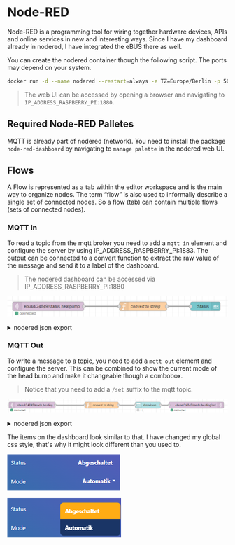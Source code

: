 # Node-RED

Node-RED is a programming tool for wiring together hardware devices, APIs and online services in new and interesting ways. Since I have my dashboard already in nodered, I have integrated the eBUS there as well.

You can create the nodered container though the following script. The ports may depend on your system.

```sh
docker run -d --name nodered --restart=always -e TZ=Europe/Berlin -p 502:502 -p 1880:1880 -p 1883:1883 -p 3671:3671 -p 9522:9522/udp -v /home/pi/data/node_red_data:/data nodered/node-red:latest
```

>The web UI can be accessed by opening a browser and navigating to ``IP_ADDRESS_RASPBERRY_PI:1880``.

## Required Node-RED Palletes

MQTT is already part of nodered (network). You need to install the package ``node-red-dashboard`` by navigating to ``manage palette`` in the nodered web UI.

## Flows

A Flow is represented as a tab within the editor workspace and is the main way to organize nodes. The term “flow” is also used to informally describe a single set of connected nodes. So a flow (tab) can contain multiple flows (sets of connected nodes).

### MQTT In

To read a topic from the mqtt broker you need to add a ``mqtt in`` element and configure the server by using IP_ADDRESS_RASPBERRY_PI:1883. The output can be connected to a convert function to extract the raw value of the message and send it to a label of the dashboard.

> The nodered dashboard can be accessed via IP_ADDRESS_RASPBERRY_PI:1880

![image](images/mqtt_in.png)

<details>
  <summary>nodered json export</summary>

```json
[
    {
        "id": "c99e01f00a2a2f6d",
        "type": "mqtt in",
        "z": "5051abe90dd1522b",
        "g": "b139d6d77bec08be",
        "name": "",
        "topic": "ebusd/24849/status.heatpump",
        "qos": "2",
        "datatype": "auto-detect",
        "broker": "257ca8e2d3ee022c",
        "nl": false,
        "rap": true,
        "rh": 0,
        "inputs": 0,
        "x": 380,
        "y": 300,
        "wires": [
            [
                "fcdcbc8d994f5bbd"
            ]
        ]
    },
    {
        "id": "fcdcbc8d994f5bbd",
        "type": "function",
        "z": "5051abe90dd1522b",
        "g": "b139d6d77bec08be",
        "name": "convert to string",
        "func": "var split = msg.payload.split(';');\nmsg.payload = split[split.length - 1];\nreturn msg;",
        "outputs": 1,
        "timeout": 0,
        "noerr": 0,
        "initialize": "",
        "finalize": "",
        "libs": [],
        "x": 700,
        "y": 300,
        "wires": [
            [
                "4cb6333187b6f777"
            ]
        ]
    },
    {
        "id": "4cb6333187b6f777",
        "type": "ui_text",
        "z": "5051abe90dd1522b",
        "g": "b139d6d77bec08be",
        "group": "fecd30e18aec7909",
        "order": 3,
        "width": 5,
        "height": 1,
        "name": "Wärmepumpe Status Control",
        "label": "",
        "format": "{{msg.payload}}",
        "layout": "row-spread",
        "className": "",
        "style": false,
        "font": "",
        "fontSize": 16,
        "color": "#000000",
        "x": 980,
        "y": 300,
        "wires": []
    },
    {
        "id": "257ca8e2d3ee022c",
        "type": "mqtt-broker",
        "name": "",
        "broker": "192.168.1.8",
        "port": "1883",
        "clientid": "",
        "autoConnect": true,
        "usetls": false,
        "protocolVersion": "4",
        "keepalive": "60",
        "cleansession": true,
        "autoUnsubscribe": true,
        "birthTopic": "",
        "birthQos": "0",
        "birthRetain": "false",
        "birthPayload": "",
        "birthMsg": {},
        "closeTopic": "",
        "closeQos": "0",
        "closeRetain": "false",
        "closePayload": "",
        "closeMsg": {},
        "willTopic": "",
        "willQos": "0",
        "willRetain": "false",
        "willPayload": "",
        "willMsg": {},
        "userProps": "",
        "sessionExpiry": ""
    },
    {
        "id": "fecd30e18aec7909",
        "type": "ui_group",
        "name": "Wärmepumpe",
        "tab": "ef317f27bee1a13c",
        "order": 1,
        "disp": false,
        "width": "6",
        "collapse": false,
        "className": ""
    },
    {
        "id": "ef317f27bee1a13c",
        "type": "ui_tab",
        "name": "Heizung",
        "icon": "mi-heat_pump",
        "order": 4,
        "disabled": false,
        "hidden": false
    }
]
```
</details>

### MQTT Out

 To write a message to a topic, you need to add a ``mqtt out`` element and configure the server. This can be combined to show the current mode of the head bump and make it changeable though a combobox.
 > Notice that you need to add a ``/set`` suffix to the mqtt topic.

![image](images/mqtt_out.png)

<details>
<summary>nodered json export</summary>

```json
[
    {
        "id": "902b57b3ac76377f",
        "type": "mqtt in",
        "z": "5051abe90dd1522b",
        "name": "",
        "topic": "ebusd/24849/mode.heating",
        "qos": "2",
        "datatype": "auto-detect",
        "broker": "257ca8e2d3ee022c",
        "nl": false,
        "rap": true,
        "rh": 0,
        "inputs": 0,
        "x": 370,
        "y": 920,
        "wires": [
            [
                "a74c5172a6379827"
            ]
        ]
    },
    {
        "id": "a74c5172a6379827",
        "type": "function",
        "z": "5051abe90dd1522b",
        "name": "convert to string",
        "func": "var split = msg.payload.split(';');\nmsg.payload = split[split.length - 1];\nreturn msg;",
        "outputs": 1,
        "timeout": 0,
        "noerr": 0,
        "initialize": "",
        "finalize": "",
        "libs": [],
        "x": 700,
        "y": 920,
        "wires": [
            [
                "56c277b6547d6426"
            ]
        ]
    },
    {
        "id": "b6ca43aeb8aa2d43",
        "type": "mqtt out",
        "z": "5051abe90dd1522b",
        "name": "",
        "topic": "ebusd/24849/mode.heating/set",
        "qos": "2",
        "retain": "",
        "respTopic": "",
        "contentType": "",
        "userProps": "",
        "correl": "",
        "expiry": "",
        "broker": "257ca8e2d3ee022c",
        "x": 1150,
        "y": 920,
        "wires": []
    },
    {
        "id": "56c277b6547d6426",
        "type": "ui_dropdown",
        "z": "5051abe90dd1522b",
        "name": "",
        "label": "",
        "tooltip": "",
        "place": "",
        "group": "cad7657ab75b8314",
        "order": 2,
        "width": "3",
        "height": "1",
        "passthru": false,
        "multiple": false,
        "options": [
            {
                "label": "Standbybetrieb",
                "value": "0",
                "type": "str"
            },
            {
                "label": "Automatik",
                "value": "1",
                "type": "str"
            },
            {
                "label": "Normalbetrieb",
                "value": "4",
                "type": "str"
            },
            {
                "label": "Sparbetrieb",
                "value": "5",
                "type": "str"
            },
            {
                "label": "Handbetrieb Heizen",
                "value": "7",
                "type": "str"
            },
            {
                "label": "Handbetrieb Kühlen",
                "value": "8",
                "type": "str"
            }
        ],
        "payload": "",
        "topic": "topic",
        "topicType": "msg",
        "className": "",
        "x": 920,
        "y": 920,
        "wires": [
            [
                "b6ca43aeb8aa2d43"
            ]
        ]
    },
    {
        "id": "257ca8e2d3ee022c",
        "type": "mqtt-broker",
        "name": "",
        "broker": "192.168.1.8",
        "port": "1883",
        "clientid": "",
        "autoConnect": true,
        "usetls": false,
        "protocolVersion": "4",
        "keepalive": "60",
        "cleansession": true,
        "autoUnsubscribe": true,
        "birthTopic": "",
        "birthQos": "0",
        "birthRetain": "false",
        "birthPayload": "",
        "birthMsg": {},
        "closeTopic": "",
        "closeQos": "0",
        "closeRetain": "false",
        "closePayload": "",
        "closeMsg": {},
        "willTopic": "",
        "willQos": "0",
        "willRetain": "false",
        "willPayload": "",
        "willMsg": {},
        "userProps": "",
        "sessionExpiry": ""
    },
    {
        "id": "cad7657ab75b8314",
        "type": "ui_group",
        "name": "Heizkreis",
        "tab": "ef317f27bee1a13c",
        "order": 2,
        "disp": true,
        "width": "6",
        "collapse": false,
        "className": ""
    },
    {
        "id": "ef317f27bee1a13c",
        "type": "ui_tab",
        "name": "Heizung",
        "icon": "fa-thermometer-empty",
        "order": 8,
        "disabled": false,
        "hidden": false
    }
]
```
</details>

The items on the dashboard look similar to that. I have changed my global css style, that's why it might look different than you used to.

![image](images/dashboard1.png)

![image](images/dashboard2.png)